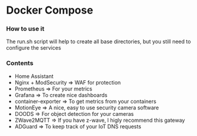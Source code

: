# Docker Compose
### How to use it
The run.sh script will help to create all base directories, but you still need to configure the services

### Contents
* Home Assistant
* Nginx + ModSecurity => WAF for protection
* Prometheus => For your metrics
* Grafana => To create nice dashboards
* container-exporter => To get metrics from your containers
* MotionEye => A nice, easy to use security camera software
* DOODS => For object detection for your cameras
* ZWave2MQTT => If you have z-wave, I higly recommend this gateway
* ADGuard => To keep track of your IoT DNS requests

